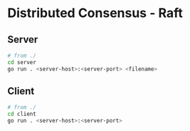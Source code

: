 # Distributed Consensus - Raft

## Server

```bash
# from ./
cd server
go run . <server-host>:<server-port> <filename>
```

## Client

```bash
# from ./
cd client
go run . <server-host>:<server-port>
```
